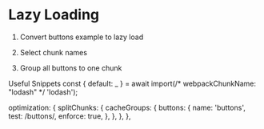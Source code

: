 # Lazy Loading

1. Convert buttons example to lazy load

2. Select chunk names

3. Group all buttons to one chunk

















Useful Snippets
  const { default: _ } = await import(/* webpackChunkName: "lodash" */ 'lodash');


  optimization: {
    splitChunks: {
      cacheGroups: {
        buttons: {
          name: 'buttons',
          test: /buttons/,
          enforce: true,
        },
      },
    },
  },

